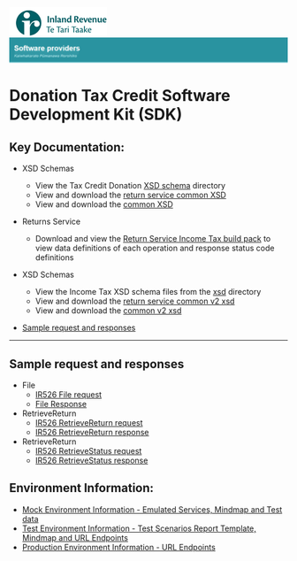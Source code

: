 ![IRD logo](../Images/IRlogo.gif)
![Software Dev](../Images/SoftwareDev.png)

# Donation Tax Credit Software Development Kit (SDK)

## Key Documentation:

* XSD Schemas 
    * View the Tax Credit Donation [XSD schema](xsd/ReturREB.v1.xsd) directory
    * View and download the [return service common XSD](../Service%20-%20Return/Latest/)
    * View and download the [common XSD](../Schema%20-%20Common/)
	
* Returns Service 
	* Download and view the [Return Service Income Tax build pack](Gateway%20Services%20Build%20Pack%20-%20Return%20Service%20-%20INC.pdf) to view data definitions of each operation and response status code definitions		

* XSD Schemas 
    * View the Income Tax XSD schema files from the [xsd](xsd/) directory
    * View and download the [return service common v2 xsd](../Service%20-%20Return/Latest/)
    * View and download the [common v2 xsd](../Schema%20-%20Common/)

* [Sample request and responses](#Sample-request-and-responses)

---

## Sample request and responses

- File
    - [IR526 File request](sample%20messages/file_request_ir526_standalone.xml)
    - [File Response](sample%20messages/file_response.xml)
- RetrieveReturn
    - [IR526 RetrieveReturn request](sample%20messages/retrievereturn_request_ir526.xml)
    - [IR526 RetrieveReturn response](sample%20messages/retrievereturn_response_ir526.xml) 
- RetrieveReturn
    - [IR526 RetrieveStatus request](sample%20messages/retrievestatus_request_ir526.xml)
    - [IR526 RetrieveStatus response](sample%20messages/retrievestatus_response_ir526.xml)
   
## Environment Information: 
- [Mock Environment Information - Emulated Services, Mindmap and Test data](test%20details/TestingInfomation.md#mock-environment-information)
- [Test Environment Information - Test Scenarios Report Template, Mindmap and URL Endpoints](test%20details/TestingInfomation.md#test-environment-information)
- [Production Environment Information - URL Endpoints](test%20details/TestingInfomation.md#Production-Environment-Information)	